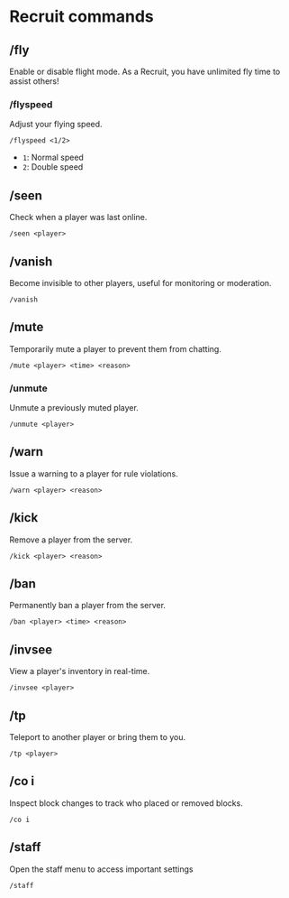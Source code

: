 # Recruit commands

## **/fly**

Enable or disable flight mode. As a Recruit, you have unlimited fly time to assist others!

### **/flyspeed**

Adjust your flying speed.

```
/flyspeed <1/2>
```

* `1`: Normal speed
* `2`: Double speed

## **/seen**

Check when a player was last online.

```
/seen <player>
```

## **/vanish**

Become invisible to other players, useful for monitoring or moderation.

```
/vanish
```

## **/mute**

Temporarily mute a player to prevent them from chatting.

```
/mute <player> <time> <reason>
```

### **/unmute**

Unmute a previously muted player.

```
/unmute <player>
```

## **/warn**

Issue a warning to a player for rule violations.

```
/warn <player> <reason>
```

## **/kick**

Remove a player from the server.

```
/kick <player> <reason>
```

## **/ban**

Permanently ban a player from the server.

```
/ban <player> <time> <reason>
```

## **/invsee**

View a player's inventory in real-time.

```
/invsee <player>
```

## **/tp**

Teleport to another player or bring them to you.

```
/tp <player>
```

## **/co i**

Inspect block changes to track who placed or removed blocks.

```
/co i
```

## **/staff**

Open the staff menu to access important settings

```
/staff
```



